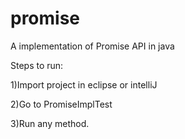 # promise

A implementation of Promise API in java

Steps to run:

1)Import project in eclipse or intelliJ

2)Go to PromiseImplTest

3)Run any method.
